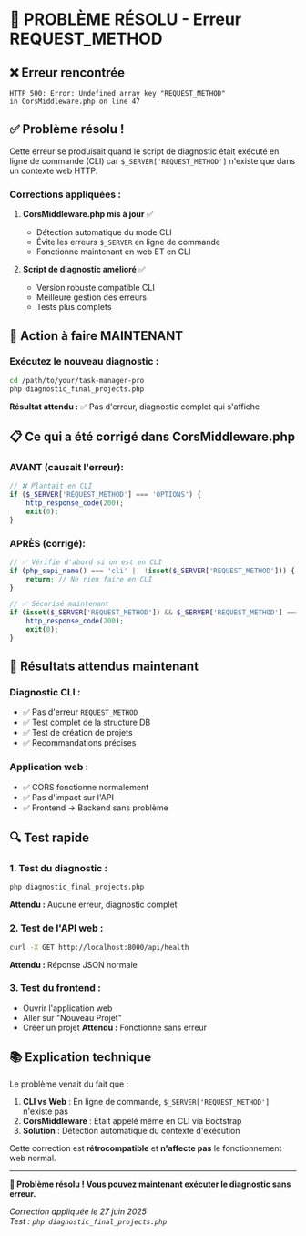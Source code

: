 # 🔧 PROBLÈME RÉSOLU - Erreur REQUEST_METHOD

## ❌ **Erreur rencontrée**
```
HTTP 500: Error: Undefined array key "REQUEST_METHOD" 
in CorsMiddleware.php on line 47
```

## ✅ **Problème résolu !**

Cette erreur se produisait quand le script de diagnostic était exécuté en ligne de commande (CLI) car `$_SERVER['REQUEST_METHOD']` n'existe que dans un contexte web HTTP.

### **Corrections appliquées :**

1. **CorsMiddleware.php mis à jour** ✅
   - Détection automatique du mode CLI
   - Évite les erreurs `$_SERVER` en ligne de commande
   - Fonctionne maintenant en web ET en CLI

2. **Script de diagnostic amélioré** ✅
   - Version robuste compatible CLI
   - Meilleure gestion des erreurs
   - Tests plus complets

## 🚀 **Action à faire MAINTENANT**

### **Exécutez le nouveau diagnostic :**
```bash
cd /path/to/your/task-manager-pro
php diagnostic_final_projects.php
```

**Résultat attendu :** ✅ Pas d'erreur, diagnostic complet qui s'affiche

## 📋 **Ce qui a été corrigé dans CorsMiddleware.php**

### **AVANT (causait l'erreur):**
```php
// ❌ Plantait en CLI
if ($_SERVER['REQUEST_METHOD'] === 'OPTIONS') {
    http_response_code(200);
    exit(0);
}
```

### **APRÈS (corrigé):**
```php
// ✅ Vérifie d'abord si on est en CLI
if (php_sapi_name() === 'cli' || !isset($_SERVER['REQUEST_METHOD'])) {
    return; // Ne rien faire en CLI
}

// ✅ Sécurisé maintenant
if (isset($_SERVER['REQUEST_METHOD']) && $_SERVER['REQUEST_METHOD'] === 'OPTIONS') {
    http_response_code(200);
    exit(0);
}
```

## 🎯 **Résultats attendus maintenant**

### **Diagnostic CLI :**
- ✅ Pas d'erreur `REQUEST_METHOD`
- ✅ Test complet de la structure DB
- ✅ Test de création de projets
- ✅ Recommandations précises

### **Application web :**
- ✅ CORS fonctionne normalement
- ✅ Pas d'impact sur l'API
- ✅ Frontend → Backend sans problème

## 🔍 **Test rapide**

### **1. Test du diagnostic :**
```bash
php diagnostic_final_projects.php
```
**Attendu :** Aucune erreur, diagnostic complet

### **2. Test de l'API web :**
```bash
curl -X GET http://localhost:8000/api/health
```
**Attendu :** Réponse JSON normale

### **3. Test du frontend :**
- Ouvrir l'application web
- Aller sur "Nouveau Projet"
- Créer un projet
**Attendu :** Fonctionne sans erreur

## 📚 **Explication technique**

Le problème venait du fait que :
1. **CLI vs Web** : En ligne de commande, `$_SERVER['REQUEST_METHOD']` n'existe pas
2. **CorsMiddleware** : Était appelé même en CLI via Bootstrap
3. **Solution** : Détection automatique du contexte d'exécution

Cette correction est **rétrocompatible** et **n'affecte pas** le fonctionnement web normal.

---

**🎉 Problème résolu ! Vous pouvez maintenant exécuter le diagnostic sans erreur.**

*Correction appliquée le 27 juin 2025*  
*Test : `php diagnostic_final_projects.php`*
